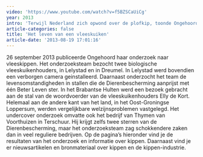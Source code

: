 ```yaml
---
video: 'https://www.youtube.com/watch?v=f5BZSCaUiCg'
year: 2013
intro: 'Terwijl Nederland zich opwond over de plofkip, toonde Ongehoord aan dat biologische en Beter Leven kippen minstens even grote welzijnsproblemen kennen. Voor het eerst kwamen beelden van ouderdieren naar buiten.'
article-categories: false
title: 'Het leven van een vleeskuiken'
article-date: '2013-08-19 17:01:16'
---
```


26 september 2013 publiceerde Ongehoord haar onderzoek naar vleeskippen. Het onderzoeksteam bezocht twee biologische vleeskuikenhouders, in Lelystad en in Dreumel. In Lelystad werd bovendien een verborgen camera geinstalleerd. Daarnaast onderzocht het team de levensomstandigheden in stallen die de Dierenbescherming aanprijst met één Beter Leven ster. In het Brabantse Hulten werd een bezoek gebracht aan de stal van de woordvoerder van de vleeskuikenhouders Elly de Kort. Helemaal aan de andere kant van het land, in het Oost-Groningse Loppersum, werden vergelijkbare welzijnsproblemen vastgelegd. Het undercover onderzoek omvatte ook het bedrijf van Thymen van Voorthuizen in Terschuur. Hij krijgt zelfs twee sterren van de Dierenbescherming, maar het onderzoeksteam zag schokkendere zaken dan in veel reguliere bedrijven. Op de pagina’s hieronder vind je de resultaten van het onderzoek en informatie over kippen. Daarnaast vind je er nieuwsartikelen en bronmateriaal over kippen en de kippen-industrie.
